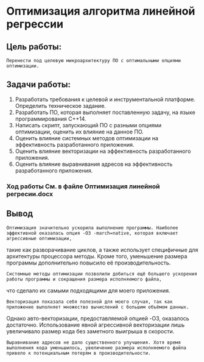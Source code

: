# Оптимизация алгоритма линейной регрессии

## Цель работы:

	Перенести под целевую микроархитектуру ПО с оптимальными опциями оптимизации.

## Задачи работы:

1) Разработать требования к целевой и инструментальной платформе. Определить техническое задание.
2) Разработать ПО, которая выполняет поставленную задачу, на языке программирования C++14. 
3) Написать скрипт, запускающий ПО с разными опциями оптимизации, оценить их влияние на данное ПО. 
4) Оценить влияние системных методов оптимизации на эффективность разработанного приложения.
5) Оценить влияние векторизации на эффективность разработанного приложения.
6) Оценить влияние выравнивания адресов на эффективность разработанного приложения.

### Ход работы См. в файле Оптимизация линейной регресии.docx

## Вывод


	Оптимизация значительно ускорила выполнение программы. Наиболее эффективной оказалась опция -O3 -march=native, которая включает агрессивные оптимизации, 
 такие как разворачивание циклов, а также использует специфичные для архитектуры процессора методы. Кроме того, уменьшение размера программы дополнительно повысило её производительность.

	Системные методы оптимизации позволили добиться ещё большего ускорения работы программы и сокращения размера исполняемого файла, 
 что сделало их самыми подходящими для моего приложения.

	Векторизация показала себя полезной для моего случая, так как приложение выполняет множество вычислений с большим объёмом данных. 
 Однако авто-векторизации, предоставляемой опцией -O3, оказалось достаточно. Использование явной агрессивной векторизации лишь увеличивало размер кода без заметного выигрыша в скорости.

	Выравнивание адресов не дало существенного улучшения. Хотя время выполнения кода уменьшилось, увеличение размера исполняемого файла привело к потенциальным потерям в производительности.

